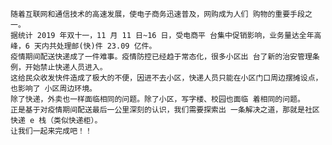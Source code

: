     随着互联网和通信技术的高速发展，使电子商务迅速普及，网购成为人们 购物的重要手段之一。
    据统计 2019 年双十一，11 月 11 日~16 日，受电商平 台集中促销影响，业务量达全年高峰，6 天内共处理邮(快)件 23.09 亿件。 
    疫情期间配送快递成了一件难事。疫情防控已经趋于常态化，很多小区出 台了新的治安管理条例，开始禁止快递人员进入。
    这给民众收发快件造成了极大的不便，因进不去小区，快递人员只能在小区门口周边摆摊设点，也影响了 小区周边环境。 
    除了快递，外卖也一样面临相同的问题。除了小区，写字楼、校园也面临 着相同的问题。
    正是基于对疫情期间配送最后一公里深刻的认识，我们需要探索出 一条解决之道，那就是社区快递 e 栈（类似快递柜）。
    让我们一起来完成吧！！
